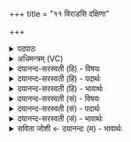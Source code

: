 +++
title = "११ विराडसि दक्षिणा"

+++
<details><summary>पदपाठः</summary>

वि॒राडिति॑ वि॒ऽराट्। अ॒सि॒। दक्षि॑णा। दिक्। रु॒द्राः। ते॒। दे॒वाः। अधि॑पतय॒ इत्यधि॑ऽपतयः। इन्द्रः॑। हे॒ती॒नाम्। प्र॒ति॒ध॒र्त्तेति॑ प्रतिऽध॒र्त्ता। प॒ञ्च॒द॒श इति॑ पञ्चऽद॒शः। त्वा॒। स्तोमः॑। पृ॒थि॒व्याम्। श्र॒य॒तु॒। प्रऽउ॑गम्। उ॒क्थम्। अव्य॑थायै। स्त॒भ्ना॒तु॒। बृ॒हत्। साम॑। प्रति॑ष्ठित्यै। प्रतिस्थित्या॒ इति॒ प्रति॑ऽस्थित्यै। अ॒न्तरि॑क्षे। ऋ॑षयः। त्वा॒। प्र॒थ॒म॒जा इति प्रथम॒ऽजाः। दे॒वेषु॑। दि॒वः। मात्र॑या। व॒रि॒म्णा। प्र॒थ॒न्तु॒। वि॒ध॒र्त्तेति॑ विऽध॒र्त्ता। च॒। अ॒यम्। अधि॑पति॒रित्यधि॑ऽपतिः। च॒। ते। त्वा॒। सर्वे॑। सं॒वि॒दा॒ना इति॑ सम्ऽविदा॒नाः। नाक॑स्य। पृ॒ष्ठे। स्व॒र्ग इति॑ स्वः॒ऽगे। लो॒के। यज॑मानम्। च॒। सा॒द॒य॒न्तु॒। ११।
</details>

<details><summary>अधिमन्त्रम् (VC)</summary>

- रुद्रा देवताः
- परमेष्ठी ऋषिः
- भुरिग्ब्राह्मी त्रिष्टुप्, ब्राह्मी बृहती
- धैवतः, मध्यमः
</details>

<details><summary>दयानन्द-सरस्वती (हि) - विषयः</summary>

फिर स्त्री पुरुषों को क्या करना चाहिये, यह विषय अगले मन्त्र में कहा है ॥
</details>

<details><summary>दयानन्द-सरस्वती (हि) - पदार्थः</summary>

पदार्थान्वयभाषाः -  हे स्त्रि ! जो तू (विराट्) विविध पदार्थों से प्रकाशमान (दक्षिणा) (दिक्) दक्षिण दिशा के तुल्य (असि) है, जिस (ते) तेरा पति (रुद्राः) वायु (देवाः) दिव्य गुण युक्त वायु (अधिपतयः) अधिष्ठाताओं के समान (हेतीनाम्) वज्रों का (प्रतिधर्त्ता) निश्चय के साथ धारण करनेवाला (पञ्चदशः) पन्द्रह संख्या का पूरक (स्तोमः) स्तुति का साधक ऋचाओं के अर्थों का भागी और (इन्द्रः) सूर्य्य (त्वा) तुझ को (पृथिव्याम्) पृथिवी में (श्रयतु) सेवन करे। (अव्यथायै) मानस भय से रहित तेरे लिये (प्रउगम्) कथनीय (उक्थम्) उपदेश के योग्य वचन को (स्तभ्नातु) स्थिर करे तथा (प्रतिष्ठित्यै) प्रतिष्ठा के लिये (बृहत्) बहुत अर्थ से युक्त (साम) सामवेद को स्थिर करे, (च) और जैसे (अन्तरिक्षे) आकाशस्थ (देवेषु) कमनीय पदार्थों में (प्रथमजाः) पहिले हुए (ऋषयः) ज्ञान के हेतु प्राण (दिवः) प्रकाशकारक अग्नि के (मात्रया) लेश और (वरिम्णा) बहुत्व के साथ वर्त्तमान हैं, वैसे विद्वान् लोग (त्वा) तुझ को (प्रथन्तु) प्रसिद्ध करें, जैसे (विधर्त्ता) विविध प्रकार के आकर्षण से पृथिवी आदि लोकों का धारण (च) तथा पोषण करनेवाला (अधिपतिः) सब प्रकाशक पदार्थों में उत्तम सूर्य (त्वा) तुझ को पुष्ट करे, वैसे (संविदानाः) सम्यक् विचारशील विद्वान् लोग हैं (ते) वे (सर्वे) सब (नाकस्य) दुःखरहित आकाश के (पृष्ठे) सेचक भाग में (स्वर्गे) सुखकारक (लोके) जानने योग्य देश में (त्वा) तुझ को (च) और (यजमानम्) यज्ञविद्या के जानने हारे पुरुष को (सादयन्तु) स्थापित करें ॥११ ॥
</details>

<details><summary>दयानन्द-सरस्वती (हि) - भावार्थः</summary>

भावार्थभाषाः -  इस मन्त्र में वाचकलुप्तोपमालङ्कार है। जैसे विद्वान् लोग वायु के साथ वर्त्तमान सूर्य को और सूर्य वायु की विद्या को जाननेवाले विद्वान् का आश्रय करके इस विद्या को जनावें, वैसे स्त्री-पुरुष ब्रह्मचर्य के साथ विद्वान् होके दूसरों को पढ़ावें ॥११ ॥
</details>

<details><summary>दयानन्द-सरस्वती (सं) - विषयः</summary>

पुनः स्त्रीपुरुषाः किं कुर्युरित्याह ॥
</details>

<details><summary>दयानन्द-सरस्वती (सं) - पदार्थः</summary>

पदार्थान्वयभाषाः -  हे स्त्रि ! या त्वं विराड् दक्षिणा दिगिवासि यस्यास्ते पतौ रुद्रा देवा अधिपतय इव हेतीनां प्रतिधर्त्ता पञ्चदशः स्तोम इन्द्रस्त्वा पृथिव्यां श्रयत्वव्यथायै प्रउगमुक्थं स्तभ्नातु प्रतिष्ठित्यै बृहत्साम च स्थिरीकरोतु यथा चान्तरिक्षे देवेषु प्रथमजा ऋषयो दिवो मात्रया वरिम्णा सह वर्तन्ते तथा विद्वांसस्त्वा प्रथन्तु। यथा विधर्त्ता पोषकश्चाऽयमधिपतिस्त्वा पुष्णातु तथा संविदाना विद्वांसस्ते सर्वे नाकस्य पृष्ठे स्वर्गे लोके त्वां यजमानं च सादयन्तु ॥११ ॥
</details>

<details><summary>दयानन्द-सरस्वती (सं) - भावार्थः</summary>

भावार्थभाषाः -  अत्र वाचकलुप्तोपमालङ्कारः। यथा विद्वांसो वायुभिः सह वर्त्तमानं सूर्य्यं तद्विद्याविज्ञापकं विद्वांसं च समाश्रित्यैतद्विद्यां विज्ञापयन्ति तथा स्त्रीपुरुषा ब्रह्मचर्य्येण विद्वांसो भूत्वाऽन्यानध्यापयन्तु ॥११ ॥
</details>

<details><summary>सविता जोशी ← दयानन्दः (म) - भावार्थः</summary>

भावार्थभाषाः -  या मंत्रात वाचकलुप्तोपमालंकार आहे. वायू व सूर्य या संबंधीची विद्या जाणणाऱ्या विद्वानाकडून जसे दुसरे विद्वान लोक ती विद्या जाणतात त्याप्रमाणे स्त्री-पुरुषांनी ब्रह्मचर्य पालनाने विद्वान बनून इतरांनाही ती विद्या शिकवावी.
</details>